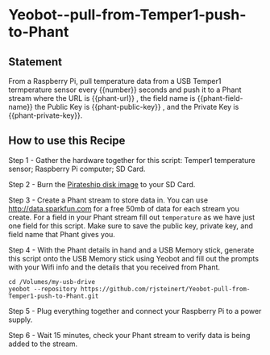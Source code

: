 # Yeobot--pull-from-Temper1-push-to-Phant

## Statement
From a Raspberry Pi, pull temperature data from a USB Temper1 termperature sensor every {{number}} seconds and push it to a Phant stream where the URL is {{phant-url}} , the field name is {{phant-field-name}} the Public Key is {{phant-public-key}} , and the Private Key is {{phant-private-key}}. 

## How to use this Recipe

Step 1 - Gather the hardware together for this script: Temper1 temperature sensor; Raspberry Pi computer; SD Card.

Step 2 - Burn the [Pirateship disk image](http://pirate.sh) to your SD Card.

Step 3 - Create a Phant stream to store data in. You can use http://data.sparkfun.com for a free 50mb of data for each stream you create. For a field in your Phant stream fill out `temperature` as we have just one field for this script. Make sure to save the public key, private key, and field name that Phant gives you.

Step 4 - With the Phant details in hand and a USB Memory stick, generate this script onto the USB Memory stick using Yeobot and fill out the prompts with your Wifi info and the details that you received from Phant.
```
cd /Volumes/my-usb-drive
yeobot --repository https://github.com/rjsteinert/Yeobot-pull-from-Temper1-push-to-Phant.git
```

Step 5 - Plug everything together and connect your Raspberry Pi to a power supply. 

Step 6 - Wait 15 minutes, check your Phant stream to verify data is being added to the stream.
